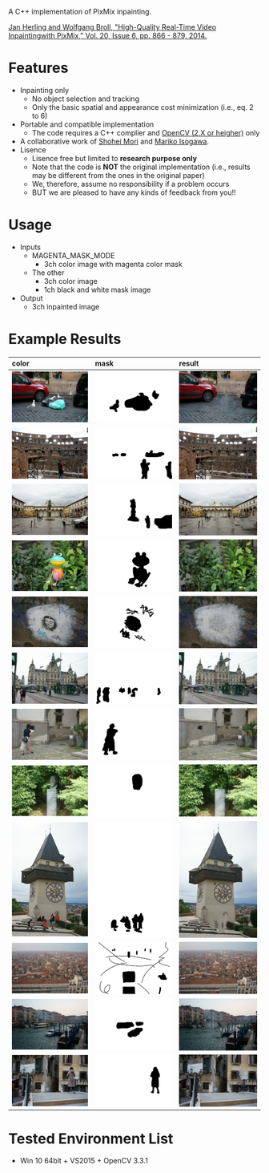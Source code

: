 A C++ implementation of PixMix inpainting.

[Jan Herling and Wolfgang Broll, "High-Quality Real-Time Video Inpaintingwith PixMix," Vol. 20, Issue 6, pp. 866 - 879, 2014.](http://ieeexplore.ieee.org/document/6714519/)

# Features
* Inpainting only
	* No object selection and tracking
	* Only the basic spatial and appearance cost minimization (i.e., eq. 2 to 6)
* Portable and compatible implementation
	* The code requires a C++ complier and [OpenCV (2.X or heigher)](https://opencv.org/) only
* A collaborative work of [Shohei Mori](http://hvrl.ics.keio.ac.jp/mori/) and [Mariko Isogawa](https://sites.google.com/site/marikoisogawa/home/eng).
* Lisence
	* Lisence free but limited to **research purpose only**
	* Note that the code is **NOT** the original implementation (i.e., results may be different from the ones in the original paper)
	* We, therefore, assume no responsibility if a problem occurs
	* BUT we are pleased to have any kinds of feedback from you!!

# Usage
* Inputs
	* MAGENTA_MASK_MODE
		* 3ch color image with magenta color mask
	* The other
		* 3ch color image
		* 1ch black and white mask image
* Output
	* 3ch inpainted image

# Example Results

|color|mask|result|
|:-|:-|:-|
|![birds](./data/birds.png)|![birds_mask](./data/birds_mask.png)|![birds_res](./data/birds_res.png)
|![colosseum](./data/colosseum.png)|![colosseum_mask](./data/colosseum_mask.png)|![colosseum_res](./data/colosseum_res.png)
|![firenze](./data/firenze.png)|![firenze_mask](./data/firenze_mask.png)|![firenze_res](./data/firenze_res.png)
|![frog](./data/frog.png)|![frog_mask](./data/frog_mask.png)|![frog_res](./data/frog_res.png)
|![graffiti](./data/graffiti.png)|![graffiti_mask](./data/graffiti_mask.png)|![graffiti_res](./data/graffiti_res.png)
|![graz](./data/graz.png)|![graz_mask](./data/graz_mask.png)|![graz_res](./data/graz_res.png)
|![graz_wall](./data/graz_wall.png)|![graz_wall_mask](./data/graz_wall_mask.png)|![graz_wall_res](./data/graz_wall_res.png)
|![schlossberg_statue](./data/schlossberg_statue.png)|![schlossberg_statue_mask](./data/schlossberg_statue_mask.png)|![schlossberg_statue_res](./data/schlossberg_statue_res.png)
|![schlossberg_tower](./data/schlossberg_tower.png)|![schlossberg_tower_mask](./data/schlossberg_tower_mask.png)|![schlossberg_tower_res](./data/schlossberg_tower_res.png)
|![venice_roof](./data/venice_roof.png)|![venice_roof_mask](./data/venice_roof_mask.png)|![venice_roof_res](./data/venice_roof_res.png)
|![venice_river](./data/venice_river.png)|![venice_river_mask](./data/venice_river_mask.png)|![venice_river_res](./data/venice_river_res.png)
|![venice_wall](./data/venice_wall.png)|![venice_wall_mask](./data/venice_wall_mask.png)|![venice_wall_res](./data/venice_wall_res.png)



# Tested Environment List
* Win 10 64bit + VS2015 + OpenCV 3.3.1